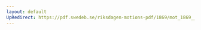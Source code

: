 ```yaml
---
layout: default
UpRedirect: https://pdf.swedeb.se/riksdagen-motions-pdf/1869/mot_1869__ak__00006/mot_1869__ak__00006_002.pdf
---
```

